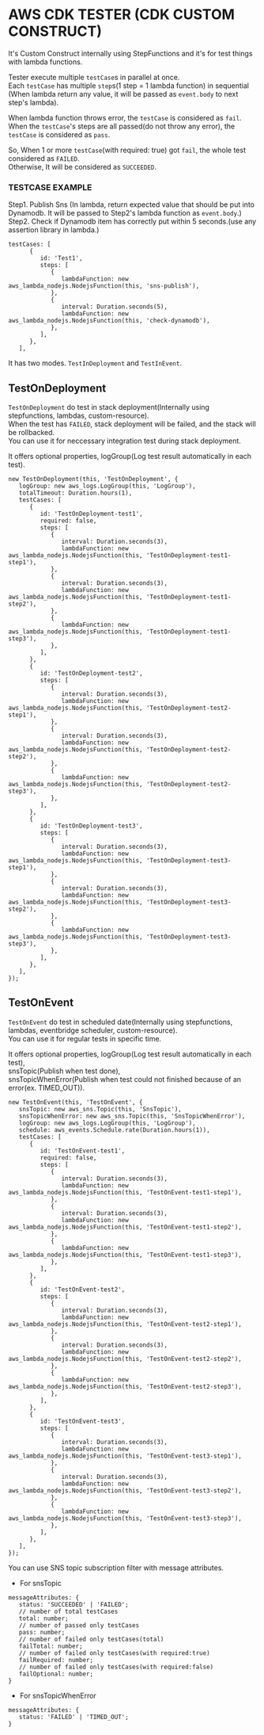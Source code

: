 # AWS CDK TESTER (CDK CUSTOM CONSTRUCT)
It's Custom Construct internally using StepFunctions and it's for test things with lambda functions.

Tester execute multiple `testCase`s in parallel at once. \
Each `testCase` has  multiple `step`s(1 step = 1 lambda function) in sequential \
(When lambda return any value, it will be passed as `event.body` to next step's lambda). 

When lambda function throws error, the `testCase` is considered as `fail`. \
When the `testCase`'s steps are all passed(do not throw any error), the `testCase` is considered as `pass`.

So, When 1 or more `testCase`(with required: true) got `fail`, the whole test considered as `FAILED`. \
Otherwise, It will be considered as `SUCCEEDED`.

### TESTCASE EXAMPLE
Step1. Publish Sns (In lambda, return expected value that should be put into Dynamodb. It will be passed to Step2's lambda function as `event.body`.) \
Step2. Check if Dynamodb item has correctly put within 5 seconds.(use any assertion library in lambda.)

```
testCases: [
      {
         id: 'Test1',
         steps: [
            {
               lambdaFunction: new aws_lambda_nodejs.NodejsFunction(this, 'sns-publish'),
            },
            {
               interval: Duration.seconds(5),
               lambdaFunction: new aws_lambda_nodejs.NodejsFunction(this, 'check-dynamodb'),
            },
         ],
      },
   ],
```

It has two modes. `TestInDeployment` and `TestInEvent`.

## TestOnDeployment
`TestOnDeployment` do test in stack deployment(Internally using stepfunctions, lambdas, custom-resource). \
When the test has `FAILED`, stack deployment will be failed, and the stack will be rollbacked. \
You can use it for neccessary integration test during stack deployment.

It offers optional properties, logGroup(Log test result automatically in each test).

```
new TestOnDeployment(this, 'TestOnDeployment', {
   logGroup: new aws_logs.LogGroup(this, 'LogGroup'),
   totalTimeout: Duration.hours(1),
   testCases: [
      {
         id: 'TestOnDeployment-test1',
         required: false,
         steps: [
            {
               interval: Duration.seconds(3),
               lambdaFunction: new aws_lambda_nodejs.NodejsFunction(this, 'TestOnDeployment-test1-step1'),
            },
            {
               interval: Duration.seconds(3),
               lambdaFunction: new aws_lambda_nodejs.NodejsFunction(this, 'TestOnDeployment-test1-step2'),
            },
            {
               lambdaFunction: new aws_lambda_nodejs.NodejsFunction(this, 'TestOnDeployment-test1-step3'),
            },
         ],
      },
      {
         id: 'TestOnDeployment-test2',
         steps: [
            {
               interval: Duration.seconds(3),
               lambdaFunction: new aws_lambda_nodejs.NodejsFunction(this, 'TestOnDeployment-test2-step1'),
            },
            {
               interval: Duration.seconds(3),
               lambdaFunction: new aws_lambda_nodejs.NodejsFunction(this, 'TestOnDeployment-test2-step2'),
            },
            {
               lambdaFunction: new aws_lambda_nodejs.NodejsFunction(this, 'TestOnDeployment-test2-step3'),
            },
         ],
      },
      {
         id: 'TestOnDeployment-test3',
         steps: [
            {
               interval: Duration.seconds(3),
               lambdaFunction: new aws_lambda_nodejs.NodejsFunction(this, 'TestOnDeployment-test3-step1'),
            },
            {
               interval: Duration.seconds(3),
               lambdaFunction: new aws_lambda_nodejs.NodejsFunction(this, 'TestOnDeployment-test3-step2'),
            },
            {
               lambdaFunction: new aws_lambda_nodejs.NodejsFunction(this, 'TestOnDeployment-test3-step3'),
            },
         ],
      },
   ],
});
```

## TestOnEvent
`TestOnEvent` do test in scheduled date(Internally using stepfunctions, lambdas, eventbridge scheduler, custom-resource). \
You can use it for regular tests in specific time.

It offers optional properties, logGroup(Log test result automatically in each test), \
snsTopic(Publish when test done), \
snsTopicWhenError(Publish when test could not finished because of an error(ex. TIMED_OUT)).

```
new TestOnEvent(this, 'TestOnEvent', {
   snsTopic: new aws_sns.Topic(this, 'SnsTopic'),
   snsTopicWhenError: new aws_sns.Topic(this, 'SnsTopicWhenError'),
   logGroup: new aws_logs.LogGroup(this, 'LogGroup'),
   schedule: aws_events.Schedule.rate(Duration.hours(1)),
   testCases: [
      {
         id: 'TestOnEvent-test1',
         required: false,
         steps: [
            {
               interval: Duration.seconds(3),
               lambdaFunction: new aws_lambda_nodejs.NodejsFunction(this, 'TestOnEvent-test1-step1'),
            },
            {
               interval: Duration.seconds(3),
               lambdaFunction: new aws_lambda_nodejs.NodejsFunction(this, 'TestOnEvent-test1-step2'),
            },
            {
               lambdaFunction: new aws_lambda_nodejs.NodejsFunction(this, 'TestOnEvent-test1-step3'),
            },
         ],
      },
      {
         id: 'TestOnEvent-test2',
         steps: [
            {
               interval: Duration.seconds(3),
               lambdaFunction: new aws_lambda_nodejs.NodejsFunction(this, 'TestOnEvent-test2-step1'),
            },
            {
               interval: Duration.seconds(3),
               lambdaFunction: new aws_lambda_nodejs.NodejsFunction(this, 'TestOnEvent-test2-step2'),
            },
            {
               lambdaFunction: new aws_lambda_nodejs.NodejsFunction(this, 'TestOnEvent-test2-step3'),
            },
         ],
      },
      {
         id: 'TestOnEvent-test3',
         steps: [
            {
               interval: Duration.seconds(3),
               lambdaFunction: new aws_lambda_nodejs.NodejsFunction(this, 'TestOnEvent-test3-step1'),
            },
            {
               interval: Duration.seconds(3),
               lambdaFunction: new aws_lambda_nodejs.NodejsFunction(this, 'TestOnEvent-test3-step2'),
            },
            {
               lambdaFunction: new aws_lambda_nodejs.NodejsFunction(this, 'TestOnEvent-test3-step3'),
            },
         ],
      },
   ],
});
```

You can use SNS topic subscription filter with message attributes.

+ For snsTopic
```
messageAttributes: {
   status: 'SUCCEEDED' | 'FAILED';
   // number of total testCases
   total: number;
   // number of passed only testCases
   pass: number;
   // number of failed only testCases(total)
   failTotal: number;
   // number of failed only testCases(with required:true)
   failRequired: number;
   // number of failed only testCases(with required:false)
   failOptional: number;
}
```

+ For snsTopicWhenError
```
messageAttributes: {
   status: 'FAILED' | 'TIMED_OUT';
}
```